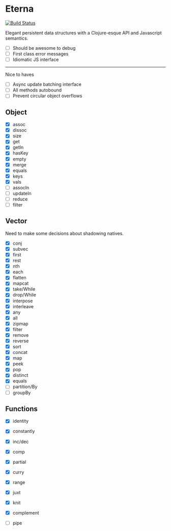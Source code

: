 Eterna
======

[![Build Status](https://travis-ci.org/danprince/aeterna.svg?branch=master)](https://travis-ci.org/danprince/aeterna)

Elegant persistent data structures with a Clojure-esque API and Javascript semantics.

 - [ ] Should be awesome to debug
 - [ ] First class error messages
 - [ ] Idiomatic JS interface

---

Nice to haves
- [ ] Async update batching interface
- [ ] All methods autobound
- [ ] Prevent circular object overflows

## Object
 - [x] assoc
 - [x] dissoc
 - [x] size
 - [x] get
 - [x] getIn
 - [x] hasKey
 - [x] empty
 - [x] merge
 - [x] equals
 - [x] keys
 - [x] vals
 - [ ] assocIn
 - [ ] updateIn
 - [ ] reduce
 - [ ] filter

## Vector
Need to make some decisions about shadowing natives.

 - [x] conj
 - [x] subvec
 - [x] first
 - [x] rest
 - [x] nth
 - [x] each
 - [x] flatten
 - [x] mapcat
 - [x] take/While
 - [x] drop/While
 - [x] interpose
 - [x] interleave
 - [x] any
 - [x] all
 - [x] zipmap
 - [x] filter
 - [x] remove
 - [x] reverse
 - [x] sort
 - [x] concat
 - [x] map
 - [x] peek
 - [x] pop
 - [x] distinct
 - [x] equals
 - [ ] partition/By
 - [ ] groupBy

## Functions
 - [x] identity
 - [x] constantly
 - [x] inc/dec
 - [x] comp
 - [x] partial
 - [x] curry
 - [x] range
 - [x] juxt
 - [x] knit
 - [x] complement
 - [ ] pipe


